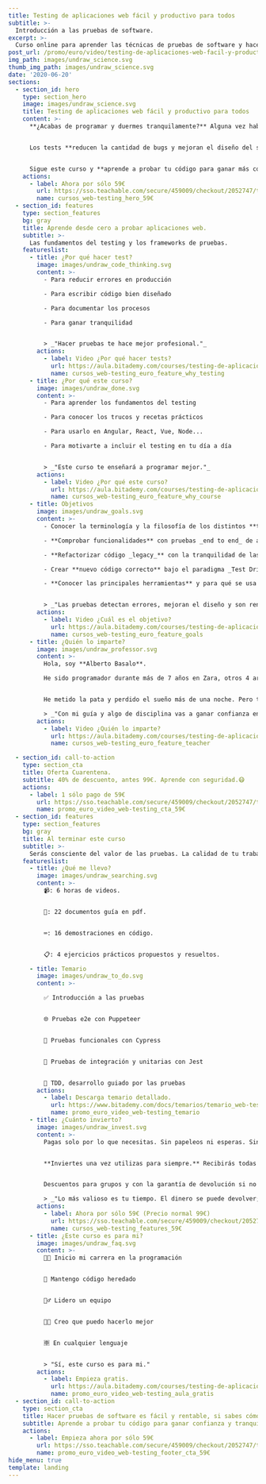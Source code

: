 ```yaml
---
title: Testing de aplicaciones web fácil y productivo para todos
subtitle: >-
  Introducción a las pruebas de software.
excerpt: >-
  Curso online para aprender las técnicas de pruebas de software y hacer testing fácil y rentable.
post_url: /promo/euro/video/testing-de-aplicaciones-web-facil-y-productivo-para-todos/
img_path: images/undraw_science.svg
thumb_img_path: images/undraw_science.svg
date: '2020-06-20'
sections:
  - section_id: hero
    type: section_hero
    image: images/undraw_science.svg
    title: Testing de aplicaciones web fácil y productivo para todos
    content: >-
      **¿Acabas de programar y duermes tranquilamente?** Alguna vez habrás sentido un escalofrío al desplegar tu web.


      Los tests **reducen la cantidad de bugs y mejoran el diseño del software**. Se pueden hacer de forma sencilla, incluso divertida; y desde luego rentable.


      Sigue este curso y **aprende a probar tu código para ganar más confianza y tranquilidad.**
    actions:
      - label: Ahora por sólo 59€
        url: https://sso.teachable.com/secure/459009/checkout/2052747/testing-de-aplicaciones-web-facil-y-productivo-para-todos?coupon_code=BIT_40
        name: cursos_web-testing_hero_59€
  - section_id: features
    type: section_features
    bg: gray
    title: Aprende desde cero a probar aplicaciones web.
    subtitle: >-
      Las fundamentos del testing y los frameworks de pruebas.
    featureslist:
      - title: ¿Por qué hacer test?
        image: images/undraw_code_thinking.svg
        content: >-
          - Para reducir errores en producción

          - Para escribir código bien diseñado

          - Para documentar los procesos

          - Para ganar tranquilidad


          > _"Hacer pruebas te hace mejor profesional."_
        actions:
          - label: Video ¿Por qué hacer tests?
            url: https://aula.bitademy.com/courses/testing-de-aplicaciones-web-facil-y-productivo-para-todos/lectures/21502622
            name: cursos_web-testing_euro_feature_why_testing
      - title: ¿Por qué este curso?
        image: images/undraw_done.svg
        content: >-
          - Para aprender los fundamentos del testing

          - Para conocer los trucos y recetas prácticos

          - Para usarlo en Angular, React, Vue, Node...

          - Para motivarte a incluir el testing en tu día a día


          > _"Este curso te enseñará a programar mejor."_
        actions:
          - label: Video ¿Por qué este curso?
            url: https://aula.bitademy.com/courses/testing-de-aplicaciones-web-facil-y-productivo-para-todos/lectures/21502635
            name: cursos_web-testing_euro_feature_why_course
      - title: Objetivos
        image: images/undraw_goals.svg
        content: >-
          - Conocer la terminología y la filosofía de los distintos **tipos de pruebas**.

          - **Comprobar funcionalidades** con pruebas _end to end_ de aplicaciones web.

          - **Refactorizar código _legacy_** con la tranquilidad de las pruebas unitarias y de integración.

          - Crear **nuevo código correcto** bajo el paradigma _Test Driven Development_.

          - **Conocer las principales herramientas** y para qué se usa cada una. _Puppeteer, Cypress y Jest._


          > _"Las pruebas detectan errores, mejoran el diseño y son rentables."_
        actions:
          - label: Video ¿Cuál es el objetivo?
            url: https://aula.bitademy.com/courses/testing-de-aplicaciones-web-facil-y-productivo-para-todos/lectures/18124744
            name: cursos_web-testing_euro_feature_goals
      - title: ¿Quién lo imparte?
        image: images/undraw_professor.svg
        content: >-
          Hola, soy **Alberto Basalo**.

          He sido programador durante más de 7 años en Zara, otros 4 arquitecto de software para Tous y desde 2011 dirijo mi propia consultora. En total más de 20 años en la industria del software en grandes y pequeñas empresas.


          He metido la pata y perdido el sueño más de una noche. Pero también he aprendido que las pruebas me permiten dormir tranquilo.

          > _"Con mi guía y algo de disciplina vas a ganar confianza en tu desarrollo."_
        actions:
          - label: Video ¿Quién lo imparte?
            url: https://aula.bitademy.com/courses/testing-de-aplicaciones-web-facil-y-productivo-para-todos/lectures/18124745
            name: cursos_web-testing_euro_feature_teacher

  - section_id: call-to-action
    type: section_cta
    title: Oferta Cuarentena.
    subtitle: 40% de descuento, antes 99€. Aprende con seguridad.😷
    actions:
      - label: 1 sólo pago de 59€
        url: https://sso.teachable.com/secure/459009/checkout/2052747/testing-de-aplicaciones-web-facil-y-productivo-para-todos?coupon_code=BIT_40
        name: promo_euro_video_web-testing_cta_59€
  - section_id: features
    type: section_features
    bg: gray
    title: Al terminar este curso
    subtitle: >-
      Serás consciente del valor de las pruebas. La calidad de tu trabajo va a mejorar y se reflejará en tu reconocimiento laboral y en tu confianza.
    featureslist:
      - title: ¿Qué me llevo?
        image: images/undraw_searching.svg
        content: >-
          📹: 6 horas de videos.


          📖: 22 documentos guía en pdf.


          ⌨: 16 demostraciones en código.


          📋: 4 ejercicios prácticos propuestos y resueltos.

      - title: Temario
        image: images/undraw_to_do.svg
        content: >-

          ✅ Introducción a las pruebas


          🌐 Pruebas e2e con Puppeteer


          🌲 Pruebas funcionales con Cypress


          🔬 Pruebas de integración y unitarias con Jest


          🧬 TDD, desarrollo guiado por las pruebas
        actions:
          - label: Descarga temario detallado.
            url: https://www.bitademy.com/docs/temarios/temario_web-testing.pdf
            name: promo_euro_video_web-testing_temario
      - title: ¿Cuánto invierto?
        image: images/undraw_invest.svg
        content: >-
          Pagas solo por lo que necesitas. Sin papeleos ni esperas. Sin ataduras ni suscripciones.


          **Inviertes una vez utilizas para siempre.** Recibirás todas las actualizaciones y novedades.


          Descuentos para grupos y con la garantía de devolución si no te resulta útil.

          > _"Lo más valioso es tu tiempo. El dinero se puede devolver; el tiempo no."_
        actions:
          - label: Ahora por sólo 59€ (Precio normal 99€)
            url: https://sso.teachable.com/secure/459009/checkout/2052747/testing-de-aplicaciones-web-facil-y-productivo-para-todos?coupon_code=BIT_40
            name: cursos_web-testing_features_59€
      - title: ¿Este curso es para mi?
        image: images/undraw_faq.svg
        content: >-
          👨‍💻 Inicio mi carrera en la programación


          👴 Mantengo código heredado


          🙋‍♂️ Lidero un equipo


          👨‍💼 Creo que puedo hacerlo mejor


          🈸 En cualquier lenguaje


          > "Sí, este curso es para mi."
        actions:
          - label: Empieza gratis.
            url: https://aula.bitademy.com/courses/testing-de-aplicaciones-web-facil-y-productivo-para-todos/lectures/18124744
            name: promo_euro_video_web-testing_aula_gratis
  - section_id: call-to-action
    type: section_cta
    title: Hacer pruebas de software es fácil y rentable, si sabes cómo.
    subtitle: Aprende a probar tu código para ganar confianza y tranquilidad.
    actions:
      - label: Empieza ahora por sólo 59€
        url: https://sso.teachable.com/secure/459009/checkout/2052747/testing-de-aplicaciones-web-facil-y-productivo-para-todos?coupon_code=BIT_40
        name: promo_euro_video_web-testing_footer_cta_59€
hide_menu: true
template: landing
---
```

